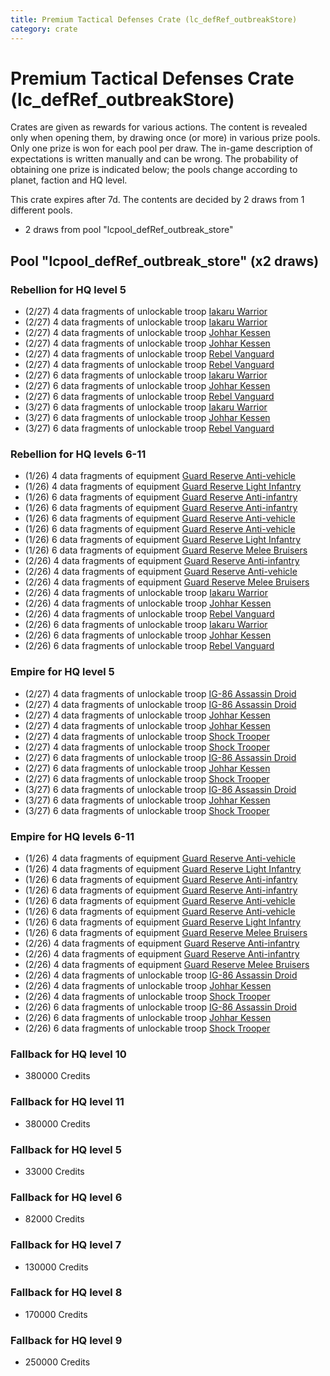 ```yaml
---
title: Premium Tactical Defenses Crate (lc_defRef_outbreakStore)
category: crate
---
```


# Premium Tactical Defenses Crate (lc_defRef_outbreakStore)

Crates are given as rewards for various actions. The content is revealed only when opening them, by drawing once (or more) in various prize pools. Only one prize is won for each pool per draw. The in-game description of expectations is written manually and can be wrong. The probability of obtaining one prize is indicated below; the pools change according to planet, faction and HQ level.

This crate expires after 7d. The contents are decided by 2 draws from 1 different pools.
  * 2 draws from pool "lcpool_defRef_outbreak_store"

## Pool "lcpool_defRef_outbreak_store" (x2 draws)

### Rebellion for HQ level 5

  * (2/27) 4 data fragments of unlockable troop [Iakaru Warrior](IakaruWarrior)
  * (2/27) 4 data fragments of unlockable troop [Iakaru Warrior](IakaruWarrior)
  * (2/27) 4 data fragments of unlockable troop [Johhar Kessen](RebelJohhar)
  * (2/27) 4 data fragments of unlockable troop [Johhar Kessen](RebelJohhar)
  * (2/27) 4 data fragments of unlockable troop [Rebel Vanguard](Vanguard)
  * (2/27) 4 data fragments of unlockable troop [Rebel Vanguard](Vanguard)
  * (2/27) 6 data fragments of unlockable troop [Iakaru Warrior](IakaruWarrior)
  * (2/27) 6 data fragments of unlockable troop [Johhar Kessen](RebelJohhar)
  * (2/27) 6 data fragments of unlockable troop [Rebel Vanguard](Vanguard)
  * (3/27) 6 data fragments of unlockable troop [Iakaru Warrior](IakaruWarrior)
  * (3/27) 6 data fragments of unlockable troop [Johhar Kessen](RebelJohhar)
  * (3/27) 6 data fragments of unlockable troop [Rebel Vanguard](Vanguard)

### Rebellion for HQ levels 6-11

  * (1/26) 4 data fragments of equipment [Guard Reserve Anti-vehicle](eqpRebelFactorySummonHeavy)
  * (1/26) 4 data fragments of equipment [Guard Reserve Light Infantry](eqpRebelBarracksSummonLight)
  * (1/26) 6 data fragments of equipment [Guard Reserve Anti-infantry](eqpRebelBarracksSummonHeavyMirror)
  * (1/26) 6 data fragments of equipment [Guard Reserve Anti-infantry](eqpRebelFactorySummonLight)
  * (1/26) 6 data fragments of equipment [Guard Reserve Anti-vehicle](eqpRebelBarracksSummonHeavy)
  * (1/26) 6 data fragments of equipment [Guard Reserve Anti-vehicle](eqpRebelFactorySummonHeavy)
  * (1/26) 6 data fragments of equipment [Guard Reserve Light Infantry](eqpRebelBarracksSummonLight)
  * (1/26) 6 data fragments of equipment [Guard Reserve Melee Bruisers](eqpRebelBarracksSummonMedium)
  * (2/26) 4 data fragments of equipment [Guard Reserve Anti-infantry](eqpRebelFactorySummonLight)
  * (2/26) 4 data fragments of equipment [Guard Reserve Anti-vehicle](eqpRebelBarracksSummonHeavy)
  * (2/26) 4 data fragments of equipment [Guard Reserve Melee Bruisers](eqpRebelBarracksSummonMedium)
  * (2/26) 4 data fragments of unlockable troop [Iakaru Warrior](IakaruWarrior)
  * (2/26) 4 data fragments of unlockable troop [Johhar Kessen](RebelJohhar)
  * (2/26) 4 data fragments of unlockable troop [Rebel Vanguard](Vanguard)
  * (2/26) 6 data fragments of unlockable troop [Iakaru Warrior](IakaruWarrior)
  * (2/26) 6 data fragments of unlockable troop [Johhar Kessen](RebelJohhar)
  * (2/26) 6 data fragments of unlockable troop [Rebel Vanguard](Vanguard)

### Empire for HQ level 5

  * (2/27) 4 data fragments of unlockable troop [IG-86 Assassin Droid](IG86Droid)
  * (2/27) 4 data fragments of unlockable troop [IG-86 Assassin Droid](IG86Droid)
  * (2/27) 4 data fragments of unlockable troop [Johhar Kessen](EmpireJohhar)
  * (2/27) 4 data fragments of unlockable troop [Johhar Kessen](EmpireJohhar)
  * (2/27) 4 data fragments of unlockable troop [Shock Trooper](Shock)
  * (2/27) 4 data fragments of unlockable troop [Shock Trooper](Shock)
  * (2/27) 6 data fragments of unlockable troop [IG-86 Assassin Droid](IG86Droid)
  * (2/27) 6 data fragments of unlockable troop [Johhar Kessen](EmpireJohhar)
  * (2/27) 6 data fragments of unlockable troop [Shock Trooper](Shock)
  * (3/27) 6 data fragments of unlockable troop [IG-86 Assassin Droid](IG86Droid)
  * (3/27) 6 data fragments of unlockable troop [Johhar Kessen](EmpireJohhar)
  * (3/27) 6 data fragments of unlockable troop [Shock Trooper](Shock)

### Empire for HQ levels 6-11

  * (1/26) 4 data fragments of equipment [Guard Reserve Anti-vehicle](eqpEmpireFactorySummonHeavy)
  * (1/26) 4 data fragments of equipment [Guard Reserve Light Infantry](eqpEmpireBarracksSummonLight)
  * (1/26) 6 data fragments of equipment [Guard Reserve Anti-infantry](eqpEmpireBarracksSummonHeavy)
  * (1/26) 6 data fragments of equipment [Guard Reserve Anti-infantry](eqpEmpireFactorySummonLight)
  * (1/26) 6 data fragments of equipment [Guard Reserve Anti-vehicle](eqpEmpireBarracksSummonHeavyMirror)
  * (1/26) 6 data fragments of equipment [Guard Reserve Anti-vehicle](eqpEmpireFactorySummonHeavy)
  * (1/26) 6 data fragments of equipment [Guard Reserve Light Infantry](eqpEmpireBarracksSummonLight)
  * (1/26) 6 data fragments of equipment [Guard Reserve Melee Bruisers](eqpEmpireBarracksSummonMedium)
  * (2/26) 4 data fragments of equipment [Guard Reserve Anti-infantry](eqpEmpireBarracksSummonHeavy)
  * (2/26) 4 data fragments of equipment [Guard Reserve Anti-infantry](eqpEmpireFactorySummonLight)
  * (2/26) 4 data fragments of equipment [Guard Reserve Melee Bruisers](eqpEmpireBarracksSummonMedium)
  * (2/26) 4 data fragments of unlockable troop [IG-86 Assassin Droid](IG86Droid)
  * (2/26) 4 data fragments of unlockable troop [Johhar Kessen](EmpireJohhar)
  * (2/26) 4 data fragments of unlockable troop [Shock Trooper](Shock)
  * (2/26) 6 data fragments of unlockable troop [IG-86 Assassin Droid](IG86Droid)
  * (2/26) 6 data fragments of unlockable troop [Johhar Kessen](EmpireJohhar)
  * (2/26) 6 data fragments of unlockable troop [Shock Trooper](Shock)

### Fallback for HQ level 10

  * 380000 Credits

### Fallback for HQ level 11

  * 380000 Credits

### Fallback for HQ level 5

  * 33000 Credits

### Fallback for HQ level 6

  * 82000 Credits

### Fallback for HQ level 7

  * 130000 Credits

### Fallback for HQ level 8

  * 170000 Credits

### Fallback for HQ level 9

  * 250000 Credits